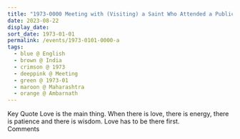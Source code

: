 ```yaml
---
title: "1973-0000 Meeting with (Visiting) a Saint Who Attended a Public Program in Mumbai, Āśhram (Cave), Ambarnath (near Thane), Maharashtra, India"
date: 2023-08-22
display_date: 
sort_date: 1973-01-01
permalink: /events/1973-0101-0000-a
tags:
  - blue @ English
  - brown @ India
  - crimson @ 1973
  - deeppink @ Meeting
  - green @ 1973-01
  - maroon @ Maharashtra
  - orange @ Ambarnath
---
```


<wave-list>
  <list-title color="green" width="75">Key Quote</list-title>
  <list-item color="BlanchedAlmond"  width="200">Love is the main thing. When there is love, there is energy, there is patience and there is wisdom. Love has to be there first.</list-item>
  <list-item color="Lavender"></list-item>
  <list-item color="BlanchedAlmond"></list-item>
</wave-list>

<br>

<wave-list>
  <list-title color="green" width="75">Comments</list-title>
  <list-item color="BlanchedAlmond"  width="200"></list-item>
  <list-item color="Lavender"></list-item>
  <list-item color="BlanchedAlmond"></list-item>
</wave-list>